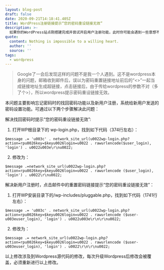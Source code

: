 ```yaml
---
layout: blog-post
draft: false
date: 2020-09-21T14:18:41.405Z
title: WordPress注册链接提示“您的密码重设链接无效”
description: >-
  如果你的WordPress站点刚搭建完成并尝试开启用户注册功能，此时你可能会遇到一些意想不到的麻烦：确认邮件发到了你的邮箱，你点击链接，却无法打开链接去设置密码，提示你您的密码重设链接无效，请在下方请求新链接。
quote:
  content: Nothing is impossible to a willing heart.
  author: ''
  source: ''
tags:
  - wordpress
---
```

> Google了一会后发现这样的问题不是我一个人遇到。这不是wordpress本身的问题，邮箱收到邮件后，误以为密码重置链接地址前后的“<>”一起当成链接地址生成超链接，点击链接后，由于传给wordpress的参数不对（多了个>），所以wordpress提示密码重设链接无效。

本问题主要影响忘记密码时的找回密码功能以及新用户注册，系统给新用户发送的密码设置功能。可通过以下两个步骤解决此问题：

解决找回密码时提示“您的密码重设链接无效”:

 1. 打开WP根目录下的 wp-login.php，找到如下代码（374行左右）：

```
$message .= 'u003c' . network_site_url(u0022wp-login.php?action=rpu0026key=$keyu0026login=u0022 . rawurlencode($user_login), 'login') . u0022u003e\r\nu0022;
```

2. 修改为：

```
$message .=network_site_url(u0022wp-login.php?action=rpu0026key=$keyu0026login=u0022 . rawurlencode ($user_login), 'login') . u0022\r\nu0022;
```

解决新用户注册时，点击邮件中的重置密码链接提示“您的密码重设链接无效”：

1. 打开WP安装目录下的/wp-includes/pluggable.php，找到如下代码（1741行左右）：

```
$message .= 'u003c' . network_site_url(u0022wp-login.php?action=rpu0026key=$keyu0026login=u0022 . rawurlencode ($user-u003euser_login), 'login') . u0022u003e\r\n\r\nu0022;
```

2. 修改为：

```
$message .= network_site_url(u0022wp-login.php?action=rpu0026key=$keyu0026login=u0022 . rawurlencode ($user-u003euser_login), 'login') . u0022\r\n\r\nu0022;
```

以上修改涉及到Wordpress源代码的修改，每次升级Wordpress后修改会被覆盖，必须重新进行以上修改。





